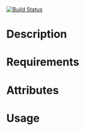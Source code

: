 [![Build Status](https://secure.travis-ci.org/cdracars/chef-drupal-solr.png)](http://travis-ci.org/cdracars/chef-drupal-solr)

Description
===========

Requirements
============

Attributes
==========

Usage
=====

